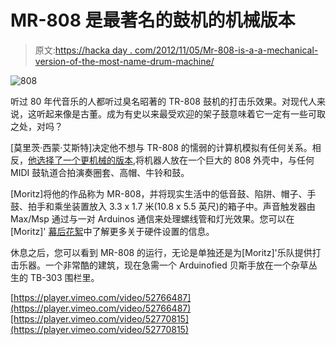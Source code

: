 # MR-808 是最著名的鼓机的机械版本

> 原文:[https://hacka day . com/2012/11/05/Mr-808-is-a-a-mechanical-version-of-the-most-name-drum-machine/](https://hackaday.com/2012/11/05/mr-808-is-a-mechanical-version-of-the-most-famous-drum-machine/)

![](../Images/dc3806a7879fb77925b1aa7836c330f2.png "808")

听过 80 年代音乐的人都听过臭名昭著的 TR-808 鼓机的打击乐效果。对现代人来说，这听起来像是古董。成为有史以来最受欢迎的架子鼓意味着它一定有一些可取之处，对吗？

[莫里茨·西蒙·艾斯特]决定他不想与 TR-808 的懦弱的计算机模拟有任何关系。相反，[他选择了一个更机械的版本](http://sonicrobots.com/mr808-eng/),将机器人放在一个巨大的 808 外壳中，与任何 MIDI 鼓轨道合拍演奏圈套、高帽、牛铃和鼓。

[Moritz]将他的作品称为 MR-808，并将现实生活中的低音鼓、陷阱、帽子、手鼓、拍手和乘坐装置放入 3.3 x 1.7 米(10.8 x 5.5 英尺)的箱子中。声音触发器由 Max/Msp 通过与一对 Arduinos 通信来处理螺线管和灯光效果。您可以在[Moritz]' [幕后花絮](http://sonicrobots.com/2012/10/07/behind-the-scenes-the-technique-of-the-mr-808-a-robo-mechanic-tr-808-replica-sound-installation/)中了解更多关于硬件设置的信息。

休息之后，您可以看到 MR-808 的运行，无论是单独还是为[Moritz]'乐队提供打击乐器。一个非常酷的建筑，现在急需一个 Arduinofied 贝斯手放在一个杂草丛生的 TB-303 围栏里。

[https://player.vimeo.com/video/52766487](https://player.vimeo.com/video/52766487)[https://player.vimeo.com/video/52770815](https://player.vimeo.com/video/52770815)
